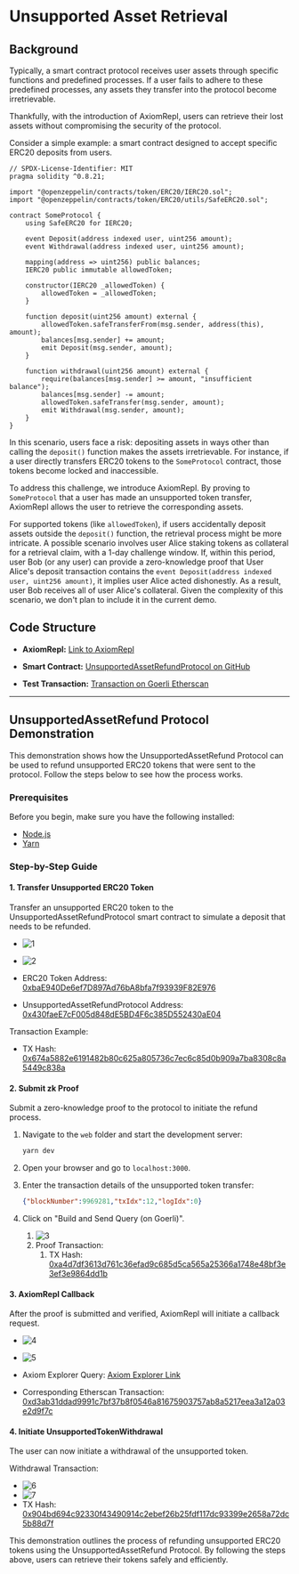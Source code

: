 # Unsupported Asset Retrieval

## Background

Typically, a smart contract protocol receives user assets through specific functions and predefined processes. If a user fails to adhere to these predefined processes, any assets they transfer into the protocol become irretrievable.

Thankfully, with the introduction of AxiomRepl, users can retrieve their lost assets without compromising the security of the protocol.

Consider a simple example: a smart contract designed to accept specific ERC20 deposits from users.

```solidity
// SPDX-License-Identifier: MIT
pragma solidity ^0.8.21;

import "@openzeppelin/contracts/token/ERC20/IERC20.sol";
import "@openzeppelin/contracts/token/ERC20/utils/SafeERC20.sol";

contract SomeProtocol {
    using SafeERC20 for IERC20;

    event Deposit(address indexed user, uint256 amount);
    event Withdrawal(address indexed user, uint256 amount);

    mapping(address => uint256) public balances;
    IERC20 public immutable allowedToken;

    constructor(IERC20 _allowedToken) {
        allowedToken = _allowedToken;
    }

    function deposit(uint256 amount) external {
        allowedToken.safeTransferFrom(msg.sender, address(this), amount);
        balances[msg.sender] += amount;
        emit Deposit(msg.sender, amount);
    }

    function withdrawal(uint256 amount) external {
        require(balances[msg.sender] >= amount, "insufficient balance");
        balances[msg.sender] -= amount;
        allowedToken.safeTransfer(msg.sender, amount);
        emit Withdrawal(msg.sender, amount);
    }
}
```

In this scenario, users face a risk: depositing assets in ways other than calling the `deposit()` function makes the assets irretrievable. For instance, if a user directly transfers ERC20 tokens to the `SomeProtocol` contract, those tokens become locked and inaccessible.

To address this challenge, we introduce AxiomRepl. By proving to `SomeProtocol` that a user has made an unsupported token transfer, AxiomRepl allows the user to retrieve the corresponding assets.

For supported tokens (like `allowedToken`), if users accidentally deposit assets outside the `deposit()` function, the retrieval process might be more intricate. A possible scenario involves user Alice staking tokens as collateral for a retrieval claim, with a 1-day challenge window. If, within this period, user Bob (or any user) can provide a zero-knowledge proof that User Alice's deposit transaction contains the `event Deposit(address indexed user, uint256 amount)`, it implies user Alice acted dishonestly. As a result, user Bob receives all of user Alice's collateral. Given the complexity of this scenario, we don't plan to include it in the current demo.

## Code Structure

- **AxiomRepl:** [Link to AxiomRepl](https://repl.axiom.xyz/?gist=966aacec3eff95abae5c31a6d5f705ce)
  
- **Smart Contract:** [UnsupportedAssetRefundProtocol on GitHub](https://github.com/jayden-sudo/UnsupportedAssetRefund/tree/main/src)
  
- **Test Transaction:** [Transaction on Goerli Etherscan](https://goerli.etherscan.io/tx/0x904bd694c92330f43490914c2ebef26b25fdf117dc93399e2658a72dc5b88d7f#eventlog)

---

## UnsupportedAssetRefund Protocol Demonstration

This demonstration shows how the UnsupportedAssetRefund Protocol can be used to refund unsupported ERC20 tokens that were sent to the protocol. Follow the steps below to see how the process works.

### Prerequisites

Before you begin, make sure you have the following installed:

- [Node.js](https://nodejs.org/)
- [Yarn](https://yarnpkg.com/)

### Step-by-Step Guide

#### 1. Transfer Unsupported ERC20 Token

Transfer an unsupported ERC20 token to the UnsupportedAssetRefundProtocol smart contract to simulate a deposit that needs to be refunded.

- ![1](imgs/1.png)
- ![2](imgs/2.png)

- ERC20 Token Address: [0xbaE940De6ef7D897Ad76bA8bfa7f93939F82E976](https://goerli.etherscan.io/address/0xbaE940De6ef7D897Ad76bA8bfa7f93939F82E976#readContract)
- UnsupportedAssetRefundProtocol Address: [0x430faeE7cF005d848dE5BD4F6c385D552430aE04](https://goerli.etherscan.io/address/0x430faeE7cF005d848dE5BD4F6c385D552430aE04#code)

Transaction Example:

- TX Hash: [0x674a5882e6191482b80c625a805736c7ec6c85d0b909a7ba8308c8a5449c838a](https://goerli.etherscan.io/tx/0x674a5882e6191482b80c625a805736c7ec6c85d0b909a7ba8308c8a5449c838a)

#### 2. Submit zk Proof

Submit a zero-knowledge proof to the protocol to initiate the refund process.

1. Navigate to the `web` folder and start the development server:

   ```sh
   yarn dev
   ```

2. Open your browser and go to `localhost:3000`.

3. Enter the transaction details of the unsupported token transfer:

   ```json
   {"blockNumber":9969281,"txIdx":12,"logIdx":0}
   ```

4. Click on "Build and Send Query (on Goerli)".

   1. ![3](imgs/3.png)
   2. Proof Transaction:
      1. TX Hash: [0xa4d7df3613d761c36efad9c685d5ca565a25366a1748e48bf3e3ef3e9864dd1b](https://goerli.etherscan.io/tx/0xa4d7df3613d761c36efad9c685d5ca565a25366a1748e48bf3e3ef3e9864dd1b)



#### 3. AxiomRepl Callback

After the proof is submitted and verified, AxiomRepl will initiate a callback request.

- ![4](imgs/4.png)
- ![5](imgs/5.png)

- Axiom Explorer Query: [Axiom Explorer Link](https://explorer.axiom.xyz/v2/goerli/mock/query/37936641960384140553271310167170655117928683811062763716838577295416631454366)
- Corresponding Etherscan Transaction: [0xd3ab31ddad9991c7bf37b8f0546a81675903757ab8a5217eea3a12a03e2d9f7c](https://goerli.etherscan.io/tx/0xd3ab31ddad9991c7bf37b8f0546a81675903757ab8a5217eea3a12a03e2d9f7c#eventlog)

#### 4. Initiate UnsupportedTokenWithdrawal

The user can now initiate a withdrawal of the unsupported token.

Withdrawal Transaction:

- ![6](imgs/6.png)
- ![7](imgs/7.png)
- TX Hash: [0x904bd694c92330f43490914c2ebef26b25fdf117dc93399e2658a72dc5b88d7f](https://goerli.etherscan.io/tx/0x904bd694c92330f43490914c2ebef26b25fdf117dc93399e2658a72dc5b88d7f)



This demonstration outlines the process of refunding unsupported ERC20 tokens using the UnsupportedAssetRefund Protocol. By following the steps above, users can retrieve their tokens safely and efficiently.
